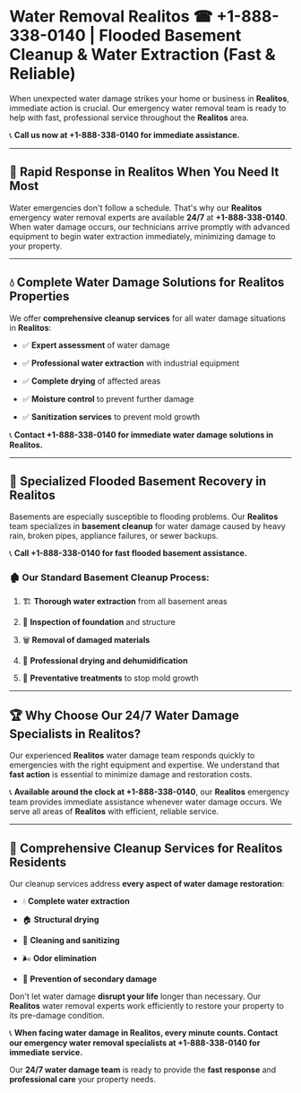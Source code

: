 # Water Removal Realitos ☎ +1-888-338-0140 | Flooded Basement Cleanup & Water Extraction (Fast & Reliable)

When unexpected water damage strikes your home or business in **Realitos**, immediate action is crucial. Our emergency water removal team is ready to help with fast, professional service throughout the **Realitos** area. 

📞 **Call us now at +1-888-338-0140 for immediate assistance.**
---
## 🚀 Rapid Response in Realitos When You Need It Most
Water emergencies don't follow a schedule. That's why our **Realitos** emergency water removal experts are available **24/7** at **+1-888-338-0140**. When water damage occurs, our technicians arrive promptly with advanced equipment to begin water extraction immediately, minimizing damage to your property.
---
## 💧 Complete Water Damage Solutions for Realitos Properties
We offer **comprehensive cleanup services** for all water damage situations in **Realitos**:
- ✅ **Expert assessment** of water damage  
- ✅ **Professional water extraction** with industrial equipment  
- ✅ **Complete drying** of affected areas  
- ✅ **Moisture control** to prevent further damage  
- ✅ **Sanitization services** to prevent mold growth  
📞 **Contact +1-888-338-0140 for immediate water damage solutions in Realitos.**
---
## 🌊 Specialized Flooded Basement Recovery in Realitos
Basements are especially susceptible to flooding problems. Our **Realitos** team specializes in **basement cleanup** for water damage caused by heavy rain, broken pipes, appliance failures, or sewer backups. 
📞 **Call +1-888-338-0140 for fast flooded basement assistance.**
### 🏚️ Our Standard Basement Cleanup Process:
1. 🏗️ **Thorough water extraction** from all basement areas  
2. 🔎 **Inspection of foundation** and structure  
3. 🗑️ **Removal of damaged materials**  
4. 💨 **Professional drying and dehumidification**  
5. 🚫 **Preventative treatments** to stop mold growth  
---
## 🏆 Why Choose Our 24/7 Water Damage Specialists in Realitos?
Our experienced **Realitos** water damage team responds quickly to emergencies with the right equipment and expertise. We understand that **fast action** is essential to minimize damage and restoration costs.
📞 **Available around the clock at +1-888-338-0140**, our **Realitos** emergency team provides immediate assistance whenever water damage occurs. We serve all areas of **Realitos** with efficient, reliable service.
---
## 🧹 Comprehensive Cleanup Services for Realitos Residents
Our cleanup services address **every aspect of water damage restoration**:
- 💧 **Complete water extraction**  
- 🏠 **Structural drying**  
- 🧼 **Cleaning and sanitizing**  
- 🌬️ **Odor elimination**  
- 🚫 **Prevention of secondary damage**  
Don't let water damage **disrupt your life** longer than necessary. Our **Realitos** water removal experts work efficiently to restore your property to its pre-damage condition.
📞 **When facing water damage in Realitos, every minute counts. Contact our emergency water removal specialists at +1-888-338-0140 for immediate service.**
Our **24/7 water damage team** is ready to provide the **fast response** and **professional care** your property needs.
